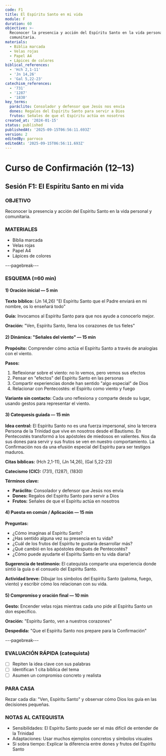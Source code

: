 ```yaml
---
code: F1
title: El Espíritu Santo en mi vida
module: F
duration: 60
objective: >-
  Reconocer la presencia y acción del Espíritu Santo en la vida personal y
  comunitaria.
materials:
  - Biblia marcada
  - Velas rojas
  - Papel A4
  - Lápices de colores
biblical_references:
  - 'Hch 2,1-11'
  - 'Jn 14,26'
  - 'Gal 5,22-23'
catechism_references:
  - '731'
  - '1287'
  - '1830'
key_terms:
  paráclito: Consolador y defensor que Jesús nos envía
  dones: Regalos del Espíritu Santo para servir a Dios
  frutos: Señales de que el Espíritu actúa en nosotros
created_at: '2024-01-15'
status: published
publishedAt: '2025-09-15T06:56:11.693Z'
version: 2
editedBy: parroco
editedAt: '2025-09-15T06:56:11.693Z'
---
```


# Curso de Confirmación (12–13)
## Sesión F1: El Espíritu Santo en mi vida

### OBJETIVO
Reconocer la presencia y acción del Espíritu Santo en la vida personal y comunitaria.

### MATERIALES
- Biblia marcada
- Velas rojas
- Papel A4
- Lápices de colores

---pagebreak---

### ESQUEMA (≈60 min)

#### 1) Oración inicial — 5 min
**Texto bíblico:** (Jn 14,26) "El Espíritu Santo que el Padre enviará en mi nombre, os lo enseñará todo"

**Guía:** Invocamos al Espíritu Santo para que nos ayude a conocerlo mejor.

**Oración:** "Ven, Espíritu Santo, llena los corazones de tus fieles"

#### 2) Dinámica: "Señales del viento" — 15 min
**Propósito:** Comprender cómo actúa el Espíritu Santo a través de analogías con el viento.

**Pasos:**
1. Reflexionar sobre el viento: no lo vemos, pero vemos sus efectos
2. Pensar en "efectos" del Espíritu Santo en las personas
3. Compartir experiencias donde han sentido "algo especial" de Dios
4. Relacionar con Pentecostés: el Espíritu como viento y fuego

**Variante sin contacto:** Cada uno reflexiona y comparte desde su lugar, usando gestos para representar el viento.

#### 3) Catequesis guiada — 15 min
**Idea central:** El Espíritu Santo no es una fuerza impersonal, sino la tercera Persona de la Trinidad que vive en nosotros desde el Bautismo. En Pentecostés transformó a los apóstoles de miedosos en valientes. Nos da sus dones para servir y sus frutos se ven en nuestro comportamiento. La Confirmación nos da una efusión especial del Espíritu para ser testigos maduros.

**Citas bíblicas:** (Hch 2,1-11), (Jn 14,26), (Gal 5,22-23)

**Catecismo (CIC):** (731), (1287), (1830)

**Términos clave:**
- **Paráclito:** Consolador y defensor que Jesús nos envía
- **Dones:** Regalos del Espíritu Santo para servir a Dios
- **Frutos:** Señales de que el Espíritu actúa en nosotros

#### 4) Puesta en común / Aplicación — 15 min
**Preguntas:**
- ¿Cómo imaginas al Espíritu Santo?
- ¿Has sentido alguna vez su presencia en tu vida?
- ¿Cuál de los frutos del Espíritu te gustaría desarrollar más?
- ¿Qué cambió en los apóstoles después de Pentecostés?
- ¿Cómo puede ayudarte el Espíritu Santo en tu vida diaria?

**Sugerencia de testimonio:** El catequista comparte una experiencia donde sintió la guía o el consuelo del Espíritu Santo.

**Actividad breve:** Dibujar los símbolos del Espíritu Santo (paloma, fuego, viento) y escribir cómo los relacionan con su vida.

#### 5) Compromiso y oración final — 10 min
**Gesto:** Encender velas rojas mientras cada uno pide al Espíritu Santo un don específico.

**Oración:** "Espíritu Santo, ven a nuestros corazones"

**Despedida:** "Que el Espíritu Santo nos prepare para la Confirmación"

---pagebreak---

### EVALUACIÓN RÁPIDA (catequista)
- [ ] Repiten la idea clave con sus palabras
- [ ] Identifican 1 cita bíblica del tema
- [ ] Asumen un compromiso concreto y realista

### PARA CASA
Rezar cada día: "Ven, Espíritu Santo" y observar cómo Dios los guía en las decisiones pequeñas.

### NOTAS AL CATEQUISTA
- Sensibilidades: El Espíritu Santo puede ser el más difícil de entender de la Trinidad
- Adaptaciones: Usar muchos ejemplos concretos y símbolos visuales
- Si sobra tiempo: Explicar la diferencia entre dones y frutos del Espíritu Santo
